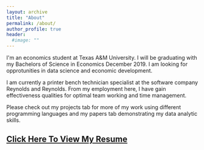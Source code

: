 ```yaml
---
layout: archive
title: "About"
permalink: /about/
author_profile: true
header:
  #image: ""
---
```

I'm an economics student at Texas A&M University. I will be graduating with my Bachelors of Science in Economics December 2019. I am looking for opprotunities in data science and economic development.

I am currently a printer bench technician specialist at the software company Reynolds and Reynolds. From my employment here, I have gain effectiveness qualities for optimal team working and time management.

Please check out my projects tab for more of my work using different programming languages and my papers tab demonstrating my data analytic skills.

[Click Here To View My Resume](https://drive.google.com/file/d/10MiSXwI5BQm9gtBC6no0jV6IG9pvevqt/view?usp=sharing)
--

